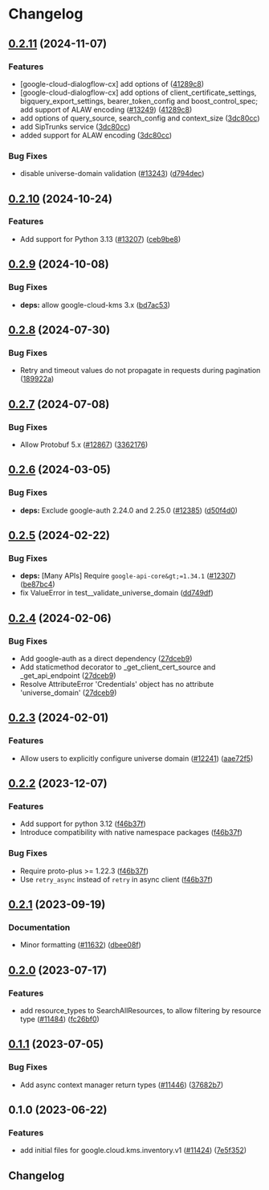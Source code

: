 # Changelog

## [0.2.11](https://github.com/googleapis/google-cloud-python/compare/google-cloud-kms-inventory-v0.2.10...google-cloud-kms-inventory-v0.2.11) (2024-11-07)


### Features

* [google-cloud-dialogflow-cx] add options of ([41289c8](https://github.com/googleapis/google-cloud-python/commit/41289c8b72acd46066ab50fa638ca345070f42c3))
* [google-cloud-dialogflow-cx] add options of client_certificate_settings, bigquery_export_settings, bearer_token_config and boost_control_spec; add support of ALAW encoding ([#13249](https://github.com/googleapis/google-cloud-python/issues/13249)) ([41289c8](https://github.com/googleapis/google-cloud-python/commit/41289c8b72acd46066ab50fa638ca345070f42c3))
* add options of query_source, search_config and context_size ([3dc80cc](https://github.com/googleapis/google-cloud-python/commit/3dc80ccd2bca36687aa3ea4cfe0855a690c69baa))
* add SipTrunks service ([3dc80cc](https://github.com/googleapis/google-cloud-python/commit/3dc80ccd2bca36687aa3ea4cfe0855a690c69baa))
* added support for ALAW encoding ([3dc80cc](https://github.com/googleapis/google-cloud-python/commit/3dc80ccd2bca36687aa3ea4cfe0855a690c69baa))


### Bug Fixes

* disable universe-domain validation ([#13243](https://github.com/googleapis/google-cloud-python/issues/13243)) ([d794dec](https://github.com/googleapis/google-cloud-python/commit/d794dec5eff5f23a1ff926012bf9e6cad719e020))

## [0.2.10](https://github.com/googleapis/google-cloud-python/compare/google-cloud-kms-inventory-v0.2.9...google-cloud-kms-inventory-v0.2.10) (2024-10-24)


### Features

* Add support for Python 3.13 ([#13207](https://github.com/googleapis/google-cloud-python/issues/13207)) ([ceb9be8](https://github.com/googleapis/google-cloud-python/commit/ceb9be8f89ac7355d842bac1d77b2926eb0b649c))

## [0.2.9](https://github.com/googleapis/google-cloud-python/compare/google-cloud-kms-inventory-v0.2.8...google-cloud-kms-inventory-v0.2.9) (2024-10-08)


### Bug Fixes

* **deps:** allow google-cloud-kms 3.x ([bd7ac53](https://github.com/googleapis/google-cloud-python/commit/bd7ac5328808f9aadfad08404348bc1cc473ff08))

## [0.2.8](https://github.com/googleapis/google-cloud-python/compare/google-cloud-kms-inventory-v0.2.7...google-cloud-kms-inventory-v0.2.8) (2024-07-30)


### Bug Fixes

* Retry and timeout values do not propagate in requests during pagination ([189922a](https://github.com/googleapis/google-cloud-python/commit/189922a0fbe969dedc7b0f78a62ccb2e5d3f29a9))

## [0.2.7](https://github.com/googleapis/google-cloud-python/compare/google-cloud-kms-inventory-v0.2.6...google-cloud-kms-inventory-v0.2.7) (2024-07-08)


### Bug Fixes

* Allow Protobuf 5.x ([#12867](https://github.com/googleapis/google-cloud-python/issues/12867)) ([3362176](https://github.com/googleapis/google-cloud-python/commit/33621762b989106ccf85adb538cf531c513a746c))

## [0.2.6](https://github.com/googleapis/google-cloud-python/compare/google-cloud-kms-inventory-v0.2.5...google-cloud-kms-inventory-v0.2.6) (2024-03-05)


### Bug Fixes

* **deps:** Exclude google-auth 2.24.0 and 2.25.0 ([#12385](https://github.com/googleapis/google-cloud-python/issues/12385)) ([d50f4d0](https://github.com/googleapis/google-cloud-python/commit/d50f4d042774e2f12e9fe03459eae9ce91247df3))

## [0.2.5](https://github.com/googleapis/google-cloud-python/compare/google-cloud-kms-inventory-v0.2.4...google-cloud-kms-inventory-v0.2.5) (2024-02-22)


### Bug Fixes

* **deps:** [Many APIs] Require `google-api-core&gt;=1.34.1` ([#12307](https://github.com/googleapis/google-cloud-python/issues/12307)) ([be87bc4](https://github.com/googleapis/google-cloud-python/commit/be87bc4a33fe32a512448a42246c9873da88269f))
* fix ValueError in test__validate_universe_domain ([dd749df](https://github.com/googleapis/google-cloud-python/commit/dd749dfb4caf2e33f1152dfd8c4b0ac5424c381c))

## [0.2.4](https://github.com/googleapis/google-cloud-python/compare/google-cloud-kms-inventory-v0.2.3...google-cloud-kms-inventory-v0.2.4) (2024-02-06)


### Bug Fixes

* Add google-auth as a direct dependency ([27dceb9](https://github.com/googleapis/google-cloud-python/commit/27dceb901cb9bf28da82925ad382ce7c58e91f38))
* Add staticmethod decorator to _get_client_cert_source and _get_api_endpoint ([27dceb9](https://github.com/googleapis/google-cloud-python/commit/27dceb901cb9bf28da82925ad382ce7c58e91f38))
* Resolve AttributeError 'Credentials' object has no attribute 'universe_domain' ([27dceb9](https://github.com/googleapis/google-cloud-python/commit/27dceb901cb9bf28da82925ad382ce7c58e91f38))

## [0.2.3](https://github.com/googleapis/google-cloud-python/compare/google-cloud-kms-inventory-v0.2.2...google-cloud-kms-inventory-v0.2.3) (2024-02-01)


### Features

* Allow users to explicitly configure universe domain ([#12241](https://github.com/googleapis/google-cloud-python/issues/12241)) ([aae72f5](https://github.com/googleapis/google-cloud-python/commit/aae72f5e6c7d48e777fdf68d1012b2b51b912bad))

## [0.2.2](https://github.com/googleapis/google-cloud-python/compare/google-cloud-kms-inventory-v0.2.1...google-cloud-kms-inventory-v0.2.2) (2023-12-07)


### Features

* Add support for python 3.12 ([f46b37f](https://github.com/googleapis/google-cloud-python/commit/f46b37f825f96add7b127282414346c1a1a96231))
* Introduce compatibility with native namespace packages ([f46b37f](https://github.com/googleapis/google-cloud-python/commit/f46b37f825f96add7b127282414346c1a1a96231))


### Bug Fixes

* Require proto-plus &gt;= 1.22.3 ([f46b37f](https://github.com/googleapis/google-cloud-python/commit/f46b37f825f96add7b127282414346c1a1a96231))
* Use `retry_async` instead of `retry` in async client ([f46b37f](https://github.com/googleapis/google-cloud-python/commit/f46b37f825f96add7b127282414346c1a1a96231))

## [0.2.1](https://github.com/googleapis/google-cloud-python/compare/google-cloud-kms-inventory-v0.2.0...google-cloud-kms-inventory-v0.2.1) (2023-09-19)


### Documentation

* Minor formatting ([#11632](https://github.com/googleapis/google-cloud-python/issues/11632)) ([dbee08f](https://github.com/googleapis/google-cloud-python/commit/dbee08f2df63e1906ba13b0d3060eec5a80c79e2))

## [0.2.0](https://github.com/googleapis/google-cloud-python/compare/google-cloud-kms-inventory-v0.1.1...google-cloud-kms-inventory-v0.2.0) (2023-07-17)


### Features

* add resource_types to SearchAllResources, to allow filtering by resource type ([#11484](https://github.com/googleapis/google-cloud-python/issues/11484)) ([fc26bf0](https://github.com/googleapis/google-cloud-python/commit/fc26bf06248d0459b418befe11608d6e0da2cc85))

## [0.1.1](https://github.com/googleapis/google-cloud-python/compare/google-cloud-kms-inventory-v0.1.0...google-cloud-kms-inventory-v0.1.1) (2023-07-05)


### Bug Fixes

* Add async context manager return types ([#11446](https://github.com/googleapis/google-cloud-python/issues/11446)) ([37682b7](https://github.com/googleapis/google-cloud-python/commit/37682b7793cfe0dcb27963fea7e474b3b85571c9))

## 0.1.0 (2023-06-22)


### Features

* add initial files for google.cloud.kms.inventory.v1 ([#11424](https://github.com/googleapis/google-cloud-python/issues/11424)) ([7e5f352](https://github.com/googleapis/google-cloud-python/commit/7e5f352a486021f901a30286394df572640b1bad))

## Changelog
